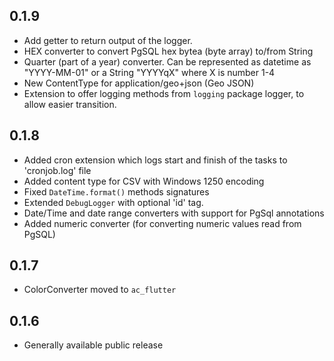 ## 0.1.9

- Add getter to return output of the logger.
- HEX converter to convert PgSQL hex bytea (byte array) to/from String
- Quarter (part of a year) converter. Can be represented as datetime as "YYYY-MM-01" or a String "YYYYqX" where X is number 1-4
- New ContentType for application/geo+json (Geo JSON)
- Extension to offer logging methods from `logging` package logger, to allow easier transition.

## 0.1.8

- Added cron extension which logs start and finish of the tasks to 'cronjob.log' file
- Added content type for CSV with Windows 1250 encoding
- Fixed `DateTime.format()` methods signatures
- Extended `DebugLogger` with optional 'id' tag.
- Date/Time and date range converters with support for PgSql annotations
- Added numeric converter (for converting numeric values read from PgSQL)

## 0.1.7

- ColorConverter moved to `ac_flutter`

## 0.1.6

- Generally available public release
